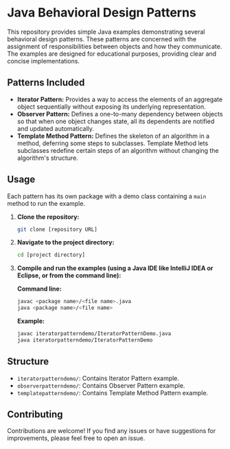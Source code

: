# Java Behavioral Design Patterns

This repository provides simple Java examples demonstrating several behavioral design patterns. These patterns are concerned with the assignment of responsibilities between objects and how they communicate. The examples are designed for educational purposes, providing clear and concise implementations.

## Patterns Included

*   **Iterator Pattern:** Provides a way to access the elements of an aggregate object sequentially without exposing its underlying representation.
*   **Observer Pattern:** Defines a one-to-many dependency between objects so that when one object changes state, all its dependents are notified and updated automatically.
*   **Template Method Pattern:** Defines the skeleton of an algorithm in a method, deferring some steps to subclasses. Template Method lets subclasses redefine certain steps of an algorithm without changing the algorithm's structure.

## Usage

Each pattern has its own package with a demo class containing a `main` method to run the example.

1.  **Clone the repository:**

    ```bash
    git clone [repository URL]
    ```

2.  **Navigate to the project directory:**

    ```bash
    cd [project directory]
    ```

3.  **Compile and run the examples (using a Java IDE like IntelliJ IDEA or Eclipse, or from the command line):**

    **Command line:**
    ```bash
    javac <package name>/<file name>.java
    java <package name>/<file name>
    ```

    **Example:**
    ```bash
    javac iteratorpatterndemo/IteratorPatternDemo.java
    java iteratorpatterndemo/IteratorPatternDemo
    ```

## Structure

*   `iteratorpatterndemo/`: Contains Iterator Pattern example.
*   `observerpatterndemo/`: Contains Observer Pattern example.
*   `templatepatterndemo/`: Contains Template Method Pattern example.

## Contributing

Contributions are welcome! If you find any issues or have suggestions for improvements, please feel free to open an issue.
